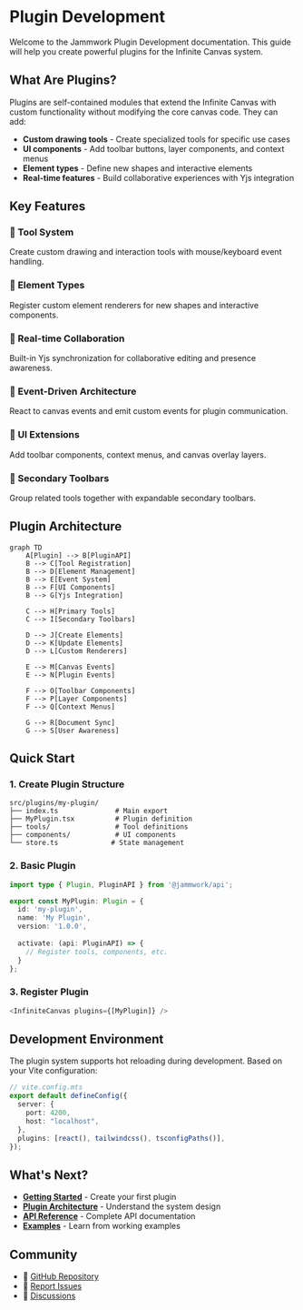 # Plugin Development

Welcome to the Jammwork Plugin Development documentation. This guide will help you create powerful plugins for the Infinite Canvas system.

## What Are Plugins?

Plugins are self-contained modules that extend the Infinite Canvas with custom functionality without modifying the core canvas code. They can add:

- **Custom drawing tools** - Create specialized tools for specific use cases
- **UI components** - Add toolbar buttons, layer components, and context menus  
- **Element types** - Define new shapes and interactive elements
- **Real-time features** - Build collaborative experiences with Yjs integration

## Key Features

### 🎨 Tool System
Create custom drawing and interaction tools with mouse/keyboard event handling.

### 🧩 Element Types
Register custom element renderers for new shapes and interactive components.

### 🔄 Real-time Collaboration
Built-in Yjs synchronization for collaborative editing and presence awareness.

### 🎯 Event-Driven Architecture
React to canvas events and emit custom events for plugin communication.

### 📱 UI Extensions
Add toolbar components, context menus, and canvas overlay layers.

### 🔧 Secondary Toolbars
Group related tools together with expandable secondary toolbars.

## Plugin Architecture

```mermaid
graph TD
    A[Plugin] --> B[PluginAPI]
    B --> C[Tool Registration]
    B --> D[Element Management]
    B --> E[Event System]
    B --> F[UI Components]
    B --> G[Yjs Integration]
    
    C --> H[Primary Tools]
    C --> I[Secondary Toolbars]
    
    D --> J[Create Elements]
    D --> K[Update Elements]
    D --> L[Custom Renderers]
    
    E --> M[Canvas Events]
    E --> N[Plugin Events]
    
    F --> O[Toolbar Components]
    F --> P[Layer Components]
    F --> Q[Context Menus]
    
    G --> R[Document Sync]
    G --> S[User Awareness]
```

## Quick Start

### 1. Create Plugin Structure

```
src/plugins/my-plugin/
├── index.ts              # Main export
├── MyPlugin.tsx          # Plugin definition
├── tools/                # Tool definitions
├── components/           # UI components
└── store.ts             # State management
```

### 2. Basic Plugin

```typescript
import type { Plugin, PluginAPI } from '@jammwork/api';

export const MyPlugin: Plugin = {
  id: 'my-plugin',
  name: 'My Plugin',
  version: '1.0.0',
  
  activate: (api: PluginAPI) => {
    // Register tools, components, etc.
  }
};
```

### 3. Register Plugin

```typescript
<InfiniteCanvas plugins={[MyPlugin]} />
```

## Development Environment

The plugin system supports hot reloading during development. Based on your Vite configuration:

```typescript
// vite.config.mts
export default defineConfig({
  server: {
    port: 4200,
    host: "localhost",
  },
  plugins: [react(), tailwindcss(), tsconfigPaths()],
});
```

## What's Next?

- **[Getting Started](./getting-started)** - Create your first plugin
- **[Plugin Architecture](./architecture)** - Understand the system design
- **[API Reference](./api-reference)** - Complete API documentation
- **[Examples](./examples/basic-plugin)** - Learn from working examples

## Community

- 📂 [GitHub Repository](https://github.com/jammwork/jammwork)
- 🐛 [Report Issues](https://github.com/jammwork/jammwork/issues)
- 💬 [Discussions](https://github.com/jammwork/jammwork/discussions)